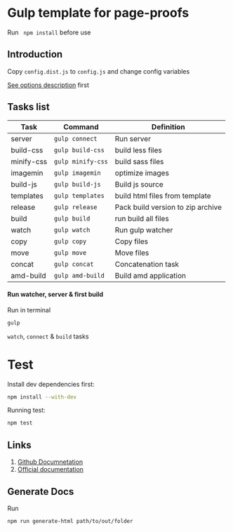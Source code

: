# Gulp template for page-proofs

Run ` npm install` before use

## Introduction

Copy `config.dist.js` to `config.js` and change config variables

[See options description](global.html#config) first

## Tasks list

| Task | Command | Definition |
| ---- | ------- | ---------- |
| server | `gulp connect` | Run server |
| build-css | `gulp build-css` | build less files |
| minify-css | `gulp minify-css` | build sass files |
| imagemin | `gulp imagemin` | optimize images |
| build-js | `gulp build-js` | Build js source |
| templates | `gulp templates` | build html files from template |
| release | `gulp release` | Pack build version to zip archive |
| build | `gulp build` | run build all files |
| watch | `gulp watch` | Run gulp watcher |
| copy | `gulp copy` | Copy files |
| move | `gulp move` | Move files |
| concat | `gulp concat` | Concatenation task |
| amd-build | `gulp amd-build` | Build amd application |

#### Run watcher, server & first build 

Run in terminal

```bash
gulp
```

`watch`, `connect` & `build` tasks

# Test 

Install dev dependencies first:

```bash
npm install --with-dev
```

Running test:

```bash
npm test
```

## Links 
1. [Github Documnetation](https://sonrac.github.io/docs/gulp-template)
2. [Official documentation](https://sonrac.info/front/gulp-template)

## Generate Docs

Run 
```bash
npm run generate-html path/to/out/folder
```
